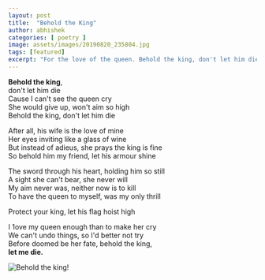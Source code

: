 ```yaml
---
layout: post
title:  "Behold the King"
author: abhishek
categories: [ poetry ]
image: assets/images/20190820_235804.jpg
tags: [featured]
excerpt: "For the love of the queen. Behold the king, don't let him die. Cause I can't see the queen cry. She would give up, won't aim so high. Behold the king, don't let him die."
---
```


**Behold the king**,  
don't let him die  
Cause I can't see the queen cry  
She would give up, won't aim so high  
Behold the king, don't let him die  


After all, his wife is the love of mine  
Her eyes inviting like a glass of wine  
But instead of adieus, she prays the
king is fine  
So behold him my friend, let his armour shine  


The sword through his heart, holding
him so still  
A sight she can't bear, she never will  
My aim never was, neither now is to kill  
To have the queen to myself, was my
only thrill  

Protect your king, let his flag hoist high  

I 1ove my queen enough than to make her cry  
We can't undo things, so I'd better not try  
Before doomed be her fate, behold the king,  
**let me die.**

![Behold the king!](/assets/images/20190820_233750.jpg "Behold the king")
